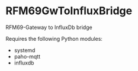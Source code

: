 # RFM69GwToInfluxBridge
RFM69-Gateway to InfluxDb bridge

Requires the following Python modules:
* systemd
* paho-mqtt
* influxdb
